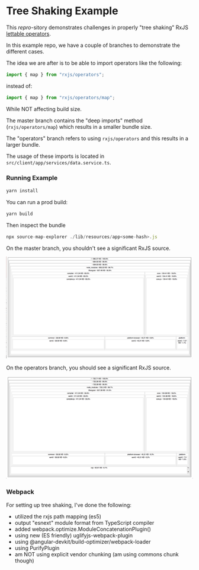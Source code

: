 # Tree Shaking Example

This _repro_-sitory demonstrates challenges in properly "tree shaking" RxJS [lettable operators](https://github.com/ReactiveX/rxjs/blob/master/doc/lettable-operators.md).

In this example repo, we have a couple of branches to demonstrate the different cases.

The idea we are after is to be able to import operators like the following:

```js
import { map } from "rxjs/operators";
```

instead of:

```js
import { map } from "rxjs/operators/map";
```

While NOT affecting build size.

The master branch contains the "deep imports" method (`rxjs/operators/map`) which results in a smaller bundle size.

The "operators" branch refers to using `rxjs/operators` and this results in a larger bundle.

The usage of these imports is located in `src/client/app/services/data.service.ts`.

### Running Example

```js
yarn install
```

You can run a prod build:

```js
yarn build
```

Then inspect the bundle

```js
npx source-map-explorer ./lib/resources/app<some-hash>.js
```

On the master branch, you shouldn't see a significant RxJS source.

![Alt text](doc/deep_import.png?raw=true)

On the operators branch, you should see a significant RxJS source.

![Alt text](doc/operators.png?raw=true)

### Webpack

For setting up tree shaking, I've done the following:

* utilized the rxjs path mapping (es5)
* output "esnext" module format from TypeScript compiler
* added webpack.optimize.ModuleConcatenationPlugin()
* using new (ES friendly) uglifyjs-webpack-plugin
* using @angular-devkit/build-optimizer/webpack-loader
* using PurifyPlugin
* am NOT using explicit vendor chunking (am using commons chunk though)
